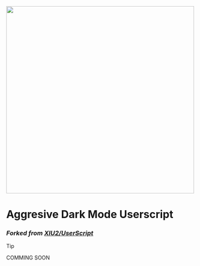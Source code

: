 <img width="500" src="https://github.com/zetaloop/DarkModeAg/assets/36418285/82211193-3c34-4f8d-8df2-1175956513b1" />

# Aggresive Dark Mode Userscript

### *Forked from [XIU2/UserScript](https://github.com/XIU2/UserScript)*

> [!TIP]
> COMMING SOON
